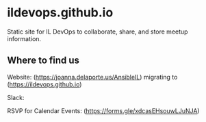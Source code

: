 # ildevops.github.io
Static site for IL DevOps to collaborate, share, and store meetup information.


## Where to find us
Website: (https://joanna.delaporte.us/AnsibleIL) migrating to (https://ildevops.github.io)

Slack: 

RSVP for Calendar Events: (https://forms.gle/xdcasEHsouwLJuNJA)
